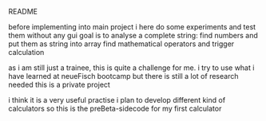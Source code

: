 README

before implementing into main project
i here do some experiments and test them without any gui
goal is to analyse a complete string:
find numbers and put them as string into array
find mathematical operators and trigger calculation

as i am still just a trainee, this is quite a challenge for me.
i try to use what i have learned at neueFisch bootcamp
but there is still a lot of research needed
this is a private project

i think it is a very useful practise
i plan to develop different kind of calculators
so this is the preBeta-sidecode for my first calculator
